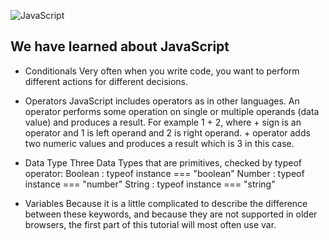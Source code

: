 
![JavaScript](https://hackernoon.com/hn-images/1*bxEkHw1xewxOFjmGunb-Cw.png)


## We have learned about JavaScript
* Conditionals
Very often when you write code, you want to perform different actions for different decisions.

* Operators
JavaScript includes operators as in other languages. An operator performs some operation on single or multiple operands (data value) and produces a result. For example 1 + 2, where + sign is an operator and 1 is left operand and 2 is right operand. + operator adds two numeric values and produces a result which is 3 in this case.

* Data Type
Three Data Types that are primitives, checked by typeof operator:
Boolean : typeof instance === "boolean"
Number : typeof instance === "number"
String : typeof instance === "string"

* Variables
Because it is a little complicated to describe the difference between these keywords, and because they are not supported in older browsers, the first part of this tutorial will most often use var.